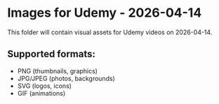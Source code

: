 # Images for Udemy - 2026-04-14

This folder will contain visual assets for Udemy videos on 2026-04-14.

## Supported formats:
- PNG (thumbnails, graphics)
- JPG/JPEG (photos, backgrounds)
- SVG (logos, icons)
- GIF (animations)
